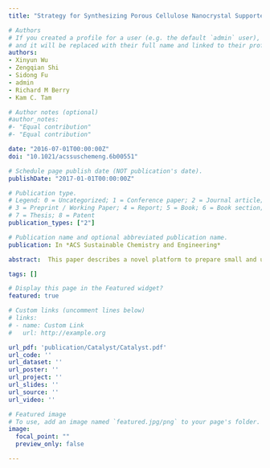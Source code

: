 ```yaml
---
title: "Strategy for Synthesizing Porous Cellulose Nanocrystal Supported Metal Nanocatalysts"

# Authors
# If you created a profile for a user (e.g. the default `admin` user), write the username (folder name) here
# and it will be replaced with their full name and linked to their profile.
authors:
- Xinyun Wu
- Zengqian Shi
- Sidong Fu
- admin
- Richard M Berry
- Kam C. Tam

# Author notes (optional)
#author_notes:
#- "Equal contribution"
#- "Equal contribution"

date: "2016-07-01T00:00:00Z"
doi: "10.1021/acssuschemeng.6b00551"

# Schedule page publish date (NOT publication's date).
publishDate: "2017-01-01T00:00:00Z"

# Publication type.
# Legend: 0 = Uncategorized; 1 = Conference paper; 2 = Journal article;
# 3 = Preprint / Working Paper; 4 = Report; 5 = Book; 6 = Book section;
# 7 = Thesis; 8 = Patent
publication_types: ["2"]

# Publication name and optional abbreviated publication name.
publication: In *ACS Sustainable Chemistry and Engineering*

abstract:  This paper describes a novel platform to prepare small and uniformly distributed metal nanoparticles (MNPs) on cellulose nanocrystals for use as high performance sustainable nanocatalysts. The model platinum or palladium NPs (1-2 nm in size) were immobilized and chemically reduced onto melamine-formaldehyde (MF) coated cellulose nanocrystals (MFCNCs). The MF coating was critical for the uniform generation and size-control of MNPs. The contribution of MF resin to optimal MNP synthesis includes (1) increased surface area with its spongelike structure, (2) enhanced affinity to metals through chelation with nitrogen functionalities, and (3) effective MNP size control due to the mesoporous structure. The MNP/MFCNC system significantly improved catalytic activity as demonstrated by the reduction of 4-nitrophenol with Pd/MFCNCs with a turnover frequency of 3168 h -1 . Our synthesis does not require any complicated apparatus or harsh reaction conditions. The proposed strategy is well-suited for the synthesis of a wide range of metal nanocatalysts characterized by a particle size of 1 to 2 nm and superior catalytic activity.

tags: []

# Display this page in the Featured widget?
featured: true

# Custom links (uncomment lines below)
# links:
# - name: Custom Link
#   url: http://example.org

url_pdf: 'publication/Catalyst/Catalyst.pdf'
url_code: ''
url_dataset: ''
url_poster: ''
url_project: ''
url_slides: ''
url_source: ''
url_video: ''

# Featured image
# To use, add an image named `featured.jpg/png` to your page's folder.
image:
  focal_point: ""
  preview_only: false

---
```

